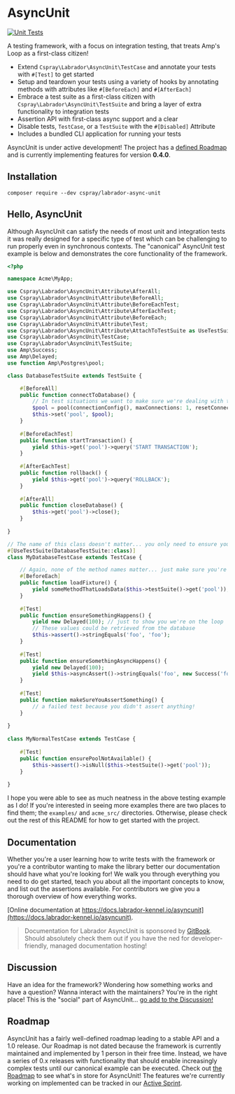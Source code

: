 # AsyncUnit

[![Unit Tests](https://github.com/labrador-kennel/async-testing/actions/workflows/php.yml/badge.svg)](https://github.com/labrador-kennel/async-testing/actions/workflows/php.yml)

A testing framework, with a focus on integration testing, that treats Amp's Loop as a first-class citizen!

- Extend `Cspray\Labrador\AsyncUnit\TestCase` and annotate your tests with `#[Test]` to get started
- Setup and teardown your tests using a variety of hooks by annotating methods with attributes like `#[BeforeEach]` and `#[AfterEach]`
- Embrace a test suite as a first-class citizen with `Cspray\Labrador\AsyncUnit\TestSuite` and bring a layer of extra functionality to integration tests
- Assertion API with first-class async support and a clear 
- Disable tests, `TestCase`, or a `TestSuite` with the `#[Disabled]` Attribute
- Includes a bundled CLI application for running your tests

AsyncUnit is under active development! The project has a [defined Roadmap](https://docs.labrador-kennel.io/asyncunit/roadmap) and is currently implementing features for 
version **0.4.0**. 

## Installation

```
composer require --dev cspray/labrador-async-unit
```

## Hello, AsyncUnit

Although AsyncUnit can satisfy the needs of most unit and integration tests it was really designed for a specific type of 
test which can be challenging to run properly even in synchronous contexts. The "canonical" AsyncUnit test example 
is below and demonstrates the core functionality of the framework.

```php
<?php

namespace Acme\MyApp;

use Cspray\Labrador\AsyncUnit\Attribute\AfterAll;
use Cspray\Labrador\AsyncUnit\Attribute\BeforeAll;
use Cspray\Labrador\AsyncUnit\Attribute\BeforeEachTest;
use Cspray\Labrador\AsyncUnit\Attribute\AfterEachTest;
use Cspray\Labrador\AsyncUnit\Attribute\BeforeEach;
use Cspray\Labrador\AsyncUnit\Attribute\Test;
use Cspray\Labrador\AsyncUnit\Attribute\AttachToTestSuite as UseTestSuite;
use Cspray\Labrador\AsyncUnit\TestCase;
use Cspray\Labrador\AsyncUnit\TestSuite;
use Amp\Success;
use Amp\Delayed;
use function Amp\Postgres\pool;

class DatabaseTestSuite extends TestSuite {

    #[BeforeAll]
    public function connectToDatabase() {
        // In test situations we want to make sure we're dealing with the same connection so we can properly clean up data
        $pool = pool(connectionConfig(), maxConnections: 1, resetConnections: false);
        $this->set('pool', $pool);
    }
    
    #[BeforeEachTest]
    public function startTransaction() {
        yield $this->get('pool')->query('START TRANSACTION');
    }
    
    #[AfterEachTest]
    public function rollback() {
        yield $this->get('pool')->query('ROLLBACK');
    }
    
    #[AfterAll]
    public function closeDatabase() {
        $this->get('pool')->close();
    }
    
}

// The name of this class doesn't matter... you only need to ensure you extend TestCase
#[UseTestSuite(DatabaseTestSuite::class)]
class MyDatabaseTestCase extends TestCase {

    // Again, none of the method names matter... just make sure you're annotating with the correct Attribute
    #[BeforeEach]
    public function loadFixture() {
        yield someMethodThatLoadsData($this->testSuite()->get('pool'));
    }
    
    #[Test]
    public function ensureSomethingHappens() {
        yield new Delayed(100); // just to show you we're on the loop
        // These values could be retrieved from the database
        $this->assert()->stringEquals('foo', 'foo');
    }
    
    #[Test]
    public function ensureSomethingAsyncHappens() {
        yield new Delayed(100);
        yield $this->asyncAssert()->stringEquals('foo', new Success('foo'));
    }
    
    #[Test]
    public function makeSureYouAssertSomething() {
        // a failed test because you didn't assert anything!
    }
    
}
    
class MyNormalTestCase extends TestCase {
    
    #[Test]
    public function ensurePoolNotAvailable() {
        $this->assert()->isNull($this->testSuite()->get('pool'));
    }
    
}
```

I hope you were able to see as much neatness in the above testing example as I do! If you're interested in seeing more 
examples there are two places to find them; the `examples/` and `acme_src/` directories. Otherwise, please check out the 
rest of this README for how to get started with the project.

## Documentation

Whether you're a user learning how to write tests with the framework or you're a contributor wanting to make the library 
better our documentation should have what you're looking for! We walk you through everything you need to do get started, 
teach you about all the important concepts to know, and list out the assertions available. For contributors we give you 
a thorough overview of how everything works.

[Online documentation at https://docs.labrador-kennel.io/asyncunit](https://docs.labrador-kennel.io/asyncunit).

> Documentation for Labrador AsyncUnit is sponsored by [GitBook](https://www.gitbook.com/). Should absolutely 
> check them out if you have the ned for developer-friendly, managed documentation hosting!

## Discussion

Have an idea for the framework? Wondering how something works and have a question? Wanna interact with the maintainers? 
You're in the right place! This is the "social" part of AsyncUnit... [go add to the Discussion!](https://github.com/labrador-kennel/async-unit/discussions)

## Roadmap

AsyncUnit has a fairly well-defined roadmap leading to a stable API and a 1.0 release. Our Roadmap is not dated because 
the framework is currently maintained and implemented by 1 person in their free time. Instead, we have a series of 0.x 
releases with functionality that should enable increasingly complex tests until our canonical example can be executed.
Check out [the Roadmap](https://docs.labrador-kennel.io/asyncunit/roadmap) to see what's in store for AsyncUnit! The 
features we're currently working on implemented can be tracked in our [Active Sprint](https://github.com/labrador-kennel/async-unit/projects/4).